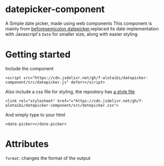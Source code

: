 # datepicker-component
A Simple date picker, made using web components
This component is mainly from [beforesemicolon datepicker](https://codepen.io/beforesemicolon/pen/jOMgZrY),replaced its date implementation with Javascript's `Date` for smaller size, along with easier styling.
# Getting started
Include the component
```
<script src="https://cdn.jsdelivr.net/gh/f-alotaibi/datepicker-component/src/datepicker.js" defer></script>
```
Also include a css file for styling, the repostory has [a style file](https://github.com/f-alotaibi/datepicker-component/blob/main/src/datepicker.css)
```
<link rel="stylesheet" href="="https://cdn.jsdelivr.net/gh/f-alotaibi/datepicker-component/src/datepicker.css">
```
And simply type to your html
```
<date-picker></date-picker>
```

# Attributes
`format`: changes the format of the output
